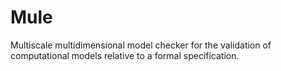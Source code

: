 # Mule
Multiscale multidimensional model checker for the validation of computational models relative to a formal specification.
